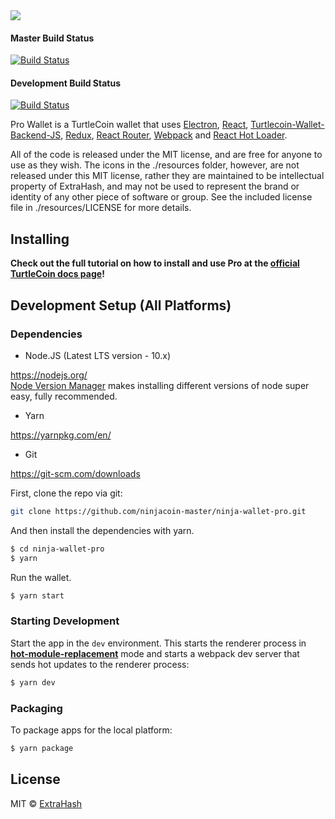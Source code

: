 <img src="https://cdn.discordapp.com/attachments/595762657458651152/599842701978107904/unknown.png">

#### Master Build Status
[![Build Status](https://travis-ci.org/turtlecoin/turtle-wallet-pro.svg?branch=master)](https://travis-ci.org/turtlecoin/turtle-wallet-pro)

#### Development Build Status
[![Build Status](https://travis-ci.org/turtlecoin/turtle-wallet-pro.svg?branch=development)](https://travis-ci.org/turtlecoin/turtle-wallet-pro)

<p>
  Pro Wallet is a TurtleCoin wallet that uses <a href="http://electron.atom.io/">Electron</a>, <a href="https://facebook.github.io/react/">React</a>, <a href="https://github.com/turtlecoin/turtlecoin-wallet-backend-js">Turtlecoin-Wallet-Backend-JS</a>, <a href="https://github.com/reactjs/redux">Redux</a>, <a href="https://github.com/reactjs/react-router">React Router</a>, <a href="http://webpack.github.io/docs/">Webpack</a> and <a href="https://github.com/gaearon/react-hot-loader">React Hot Loader</a>.
</p>

<p>
  All of the code is released under the MIT license, and are free for anyone to use as they wish. The icons in the ./resources folder, however, are not released under this MIT license, rather they are maintained to be intellectual property of ExtraHash, and may not be used to represent the brand or identity of any other piece of software or group. See the included license file in ./resources/LICENSE for more details.
</p>

## Installing

**Check out the full tutorial on how to install and use Pro at the [official TurtleCoin docs page](https://docs.turtlecoin.lol/guides/wallets/using-prooton-wallet)!**

## Development Setup (All Platforms)

### Dependencies

* Node.JS (Latest LTS version - 10.x)

https://nodejs.org/   
[Node Version Manager](https://github.com/nvm-sh/nvm#install--update-script) makes installing different versions of node super easy, fully recommended.

* Yarn

https://yarnpkg.com/en/

* Git

https://git-scm.com/downloads

First, clone the repo via git:

```bash
git clone https://github.com/ninjacoin-master/ninja-wallet-pro.git
```

And then install the dependencies with yarn.

```bash
$ cd ninja-wallet-pro
$ yarn
```

Run the wallet.

```bash
$ yarn start
```

### Starting Development

Start the app in the `dev` environment. This starts the renderer process in [**hot-module-replacement**](https://webpack.js.org/guides/hmr-react/) mode and starts a webpack dev server that sends hot updates to the renderer process:

```bash
$ yarn dev
```

### Packaging 

To package apps for the local platform:

```bash
$ yarn package
```

## License

MIT © [ExtraHash](https://github.com/ExtraHash)
